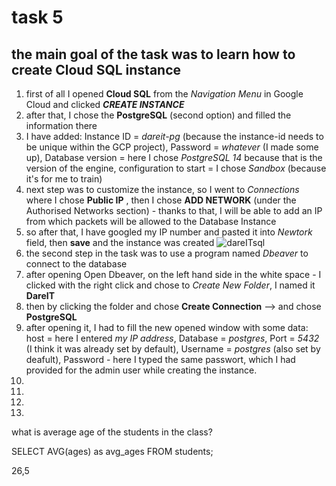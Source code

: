 # task 5
## the main goal of the task was to learn how to create Cloud SQL instance
1. first of all I opened **Cloud SQL** from the *Navigation Menu* in Google Cloud and clicked ***CREATE INSTANCE***
2. after that, I chose the **PostgreSQL** (second option) and filled the information there
3. I have added: Instance ID = *dareit-pg* (because the instance-id needs to be unique within the GCP project), Password = *whatever* (I made some up), Database version = here I chose *PostgreSQL 14* because that is the version of the engine, configuration to start = I chose *Sandbox* (because it's for me to train)
4. next step was to customize the instance, so I went to *Connections* where I chose **Public IP** , then I chose **ADD NETWORK** (under the Authorised Networks section) - thanks to that, I will be able to add an IP from which packets will be allowed to the Database Instance
5. so after that, I have googled my IP number and pasted it into *Newtork* field, then **save** and the instance was created 
![dareITsql](https://user-images.githubusercontent.com/125319277/231809830-c437555a-1997-4b71-abc1-0072f7661135.jpg)
6. the second step in the task was to use a program named *Dbeaver* to connect to the database 
7. after opening Open Dbeaver, on the left hand side in the white space - I clicked with the right click and chose to *Create New Folder*, I named it **DareIT**
8. then by clicking the folder and chose **Create Connection** --> and chose **PostgreSQL** 
9. after opening it, I had to fill the new opened window with some data: host = here I entered *my IP address*, Database = *postgres*, Port = *5432* (I think it was already set by default), Username = *postgres* (also set by deafult), Password - here I typed the same passwort, which I had provided for the admin user while creating the instance.
10. 
11. 
12. 
13. 








what is average age of the students in the class?

SELECT AVG(ages) as avg_ages
FROM students;

26,5
